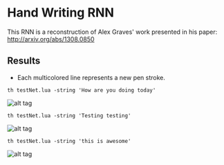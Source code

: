 # Hand Writing RNN

This RNN is a reconstruction of Alex Graves' work presented in his paper: http://arxiv.org/abs/1308.0850

## Results
* Each multicolored line represents a new pen stroke.

```
th testNet.lua -string 'How are you doing today'
```
![alt tag](https://github.com/jarmstrong2/handwritingnet/blob/master/samples/howareyoutoday.png)

```
th testNet.lua -string 'Testing testing'
```
![alt tag](https://github.com/jarmstrong2/handwritingnet/blob/master/samples/testingtesting.png)

```
th testNet.lua -string 'this is awesome'
```
![alt tag](https://github.com/jarmstrong2/handwritingnet/blob/master/samples/thisisawesome.png)
